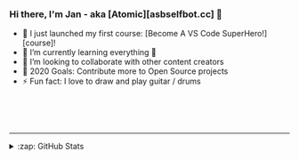 ### Hi there, I'm Jan - aka [Atomic][asbselfbot.cc] 👋

- 🔭 I just launched my first course: [Become A VS Code SuperHero!][course]!
- 🌱 I’m currently learning everything 🤣
- 👯 I’m looking to collaborate with other content creators
- 🥅 2020 Goals: Contribute more to Open Source projects
- ⚡ Fun fact: I love to draw and play guitar / drums

<br />

<br />
<br />

---


<details>
  <summary>:zap: GitHub Stats</summary>

  <img align="left" alt="Atomics's GitHub Stats" src="https://github-readme-stats.codestackr.vercel.app/api?username=ASBProjects&show_icons=true&hide_border=true" />

</details>

[website]: http://asbselfbot.cc
